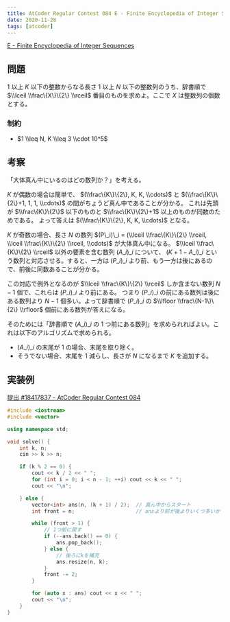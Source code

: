 ```yaml
---
title: AtCoder Regular Contest 084 E - Finite Encyclopedia of Integer Sequences
date: 2020-11-28
tags: [atcoder]
---
```


[E - Finite Encyclopedia of Integer Sequences](https://atcoder.jp/contests/arc084/tasks/arc084_c)

## 問題

$1$ 以上 $K$ 以下の整数からなる長さ $1$ 以上 $N$ 以下の整数列のうち、辞書順で $\\lceil \\frac\{X\}\{2\} \\rceil$ 番目のものを求めよ。ここで $X$ は整数列の個数とする。

### 制約

- $1 \\leq N, K \\leq 3 \\cdot 10^5$

## 考察

「大体真ん中にいるのはどの数列か？」を考える。

$K$ が偶数の場合は簡単で、 $(\\frac\{K\}\{2\}, K, K, \\cdots)$ と $(\\frac\{K\}\{2\}+1, 1, 1, \\cdots)$ の間がちょうど真ん中であることが分かる。
これは先頭が $\\frac\{K\}\{2\}$ 以下のものと $\\frac\{K\}\{2\}+1$ 以上のものが同数のためである。
よって答えは $(\\frac\{K\}\{2\}, K, K, \\cdots)$ となる。

$K$ が奇数の場合、長さ $N$ の数列 $(P\_i)\_i = (\\lceil \\frac\{K\}\{2\} \\rceil, \\lceil \\frac\{K\}\{2\} \\rceil, \\cdots)$ が大体真ん中になる。
$\\lceil \\frac\{K\}\{2\} \\rceil$ 以外の要素を含む数列 $(A\_i)\_i$ について、 $(K + 1 - A\_i)\_i$ という数列と対応させる。すると、一方は $(P\_i)\_i$ より前、もう一方は後にあるので、前後に同数あることが分かる。

この対応で例外となるのが $\\lceil \\frac\{K\}\{2\} \\rceil$ しか含まない数列 $N-1$ 個で、これらは $(P\_i)\_i$ より前にある。
つまり $(P\_i)\_i$ の前にある数列は後にある数列より $N-1$ 個多い。よって辞書順で $(P\_i)\_i$ の $\\lfloor \\frac\{N-1\}\{2\} \\rfloor$ 個前にある数列が答えになる。

そのためには「辞書順で $(A\_i)\_i$ の 1 つ前にある数列」を求められればよい。これは以下のアルゴリズムで求められる。

- $(A\_i)\_i$ の末尾が $1$ の場合、末尾を取り除く。
- そうでない場合、末尾を $1$ 減らし、長さが $N$ になるまで $K$ を追加する。

## 実装例

[提出 #18417837 - AtCoder Regular Contest 084](https://atcoder.jp/contests/arc084/submissions/18417837)

```cpp
#include <iostream>
#include <vector>

using namespace std;

void solve() {
    int k, n;
    cin >> k >> n;

    if (k % 2 == 0) {
        cout << k / 2 << " ";
        for (int i = 0; i < n - 1; ++i) cout << k << " ";
        cout << "\n";

    } else {
        vector<int> ans(n, (k + 1) / 2);  // 真ん中からスタート
        int front = n;                    // ansより前が後よりいくつ多いか

        while (front > 1) {
            // 1つ前に戻す
            if (--ans.back() == 0) {
                ans.pop_back();
            } else {
                // 後ろにkを補充
                ans.resize(n, k);
            }
            front -= 2;
        }

        for (auto x : ans) cout << x << " ";
        cout << "\n";
    }
}
```

